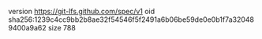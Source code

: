 version https://git-lfs.github.com/spec/v1
oid sha256:1239c4cc9bb2b8ae32f54546f5f2491a6b06be59de0e0b1f7a320489400a9a62
size 788
